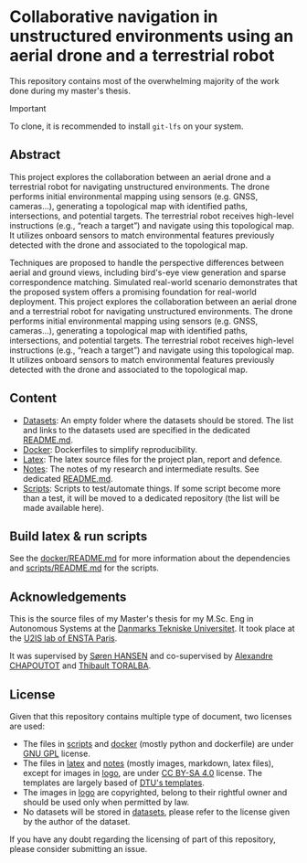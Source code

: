 Collaborative navigation in unstructured environments using an aerial drone and a terrestrial robot
===

This repository contains most of the overwhelming majority of the work done during my master's
thesis.

> [!IMPORTANT]
> To clone, it is recommended to install `git-lfs` on your system.

## Abstract

This project explores the collaboration between an aerial drone and a terrestrial robot for navigating unstructured environments.
The drone performs initial environmental mapping using sensors (e.g. GNSS, cameras...), generating a topological map with identified paths, intersections, and potential targets.
The terrestrial robot receives high-level instructions (e.g., “reach a target”) and navigate using this topological map.
It utilizes onboard sensors to match environmental features previously detected with the drone and associated to the topological map.

Techniques are proposed to handle the perspective differences between aerial and ground views, including bird's-eye view generation and sparse correspondence matching.
Simulated real-world scenario demonstrates that the proposed system offers a promising foundation for real-world deployment.
This project explores the collaboration between an aerial drone and a terrestrial robot for navigating unstructured
environments. The drone performs initial environmental mapping using sensors (e.g. GNSS, cameras...), generating a
topological map with identified paths, intersections, and potential targets. The terrestrial robot receives high-level
instructions (e.g., “reach a target”) and navigate using this topological map. It utilizes onboard sensors to match
environmental features previously detected with the drone and associated to the topological map.

## Content

- [Datasets](datasets): An empty folder where the datasets should be stored. The list and links to the datasets used are
  specified in the dedicated [README.md](datasets/README.md).
- [Docker](docker): Dockerfiles to simplify reproducibility.
- [Latex](latex): The latex source files for the project plan, report and defence. 
- [Notes](notes): The notes of my research and intermediate results. See dedicated [README.md](notes/README.md).
- [Scripts](scripts): Scripts to test/automate things. If some script become more than a test, it will be moved to a
  dedicated repository (the list will be made available here).

## Build latex & run scripts

See the [docker/README.md](docker/README.md) for more information about the dependencies
and [scripts/README.md](scripts/README.md) for the scripts.

## Acknowledgements

This is the source files of my Master's thesis for my M.Sc. Eng in Autonomous Systems
at the [Danmarks Tekniske Universitet](https://www.dtu.dk/english/). It took place at
the [U2IS lab of ENSTA Paris](http://u2is.ensta-paris.fr/?lang=fr).

It was supervised by [Søren HANSEN](https://orbit.dtu.dk/en/persons/s%C3%B8ren-hansen) and co-supervised
by [Alexandre CHAPOUTOT](https://perso.ensta-paris.fr/~chapoutot/)
and [Thibault TORALBA](http://u2is.ensta-paris.fr/members/toralba/index.php?lang=fr).

## License

Given that this repository contains multiple type of document, two licenses are used:

- The files in [scripts](scripts) and [docker](docker) (mostly python and dockerfile) are under [GNU GPL](LICENSE)
  license.
- The files in [latex](latex) and [notes](notes) (mostly images, markdown, latex files), except for images in
  [logo](latex/logo), are under [CC BY-SA 4.0](https://creativecommons.org/licenses/by-sa/4.0/) license. The templates
  are largely based of [DTU's templates](https://gitlab.gbar.dtu.dk/latex/dtutemplates/tree/master/templates/).
- The images in [logo](latex/logo) are copyrighted, belong to their rightful owner and should be used only when
  permitted by law.
- No datasets will be stored in [datasets](datasets), please refer to the license given by the author of the dataset.

If you have any doubt regarding the licensing of part of this repository, please consider submitting an issue.